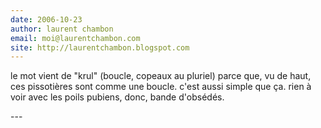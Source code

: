 ```yaml
---
date: 2006-10-23
author: laurent chambon
email: moi@laurentchambon.com
site: http://laurentchambon.blogspot.com
---
```


<p>le mot vient de &quot;krul&quot; (boucle, copeaux au pluriel) parce que, vu de haut, ces pissotières sont comme une boucle. c'est aussi simple que ça. rien à voir avec les poils pubiens, donc, bande d'obsédés.</p>
---